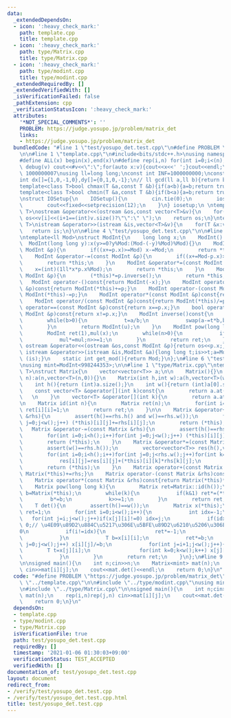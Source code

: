 ```yaml
---
data:
  _extendedDependsOn:
  - icon: ':heavy_check_mark:'
    path: template.cpp
    title: template.cpp
  - icon: ':heavy_check_mark:'
    path: type/Matrix.cpp
    title: type/Matrix.cpp
  - icon: ':heavy_check_mark:'
    path: type/modint.cpp
    title: type/modint.cpp
  _extendedRequiredBy: []
  _extendedVerifiedWith: []
  _isVerificationFailed: false
  _pathExtension: cpp
  _verificationStatusIcon: ':heavy_check_mark:'
  attributes:
    '*NOT_SPECIAL_COMMENTS*': ''
    PROBLEM: https://judge.yosupo.jp/problem/matrix_det
    links:
    - https://judge.yosupo.jp/problem/matrix_det
  bundledCode: "#line 1 \"test/yosupo_det.test.cpp\"\n#define PROBLEM \"https://judge.yosupo.jp/problem/matrix_det\"\
    \n\n#line 1 \"template.cpp\"\n#include<bits/stdc++.h>\nusing namespace std;\n\
    #define ALL(x) begin(x),end(x)\n#define rep(i,n) for(int i=0;i<(n);i++)\n#define\
    \ debug(v) cout<<#v<<\":\";for(auto x:v){cout<<x<<' ';}cout<<endl;\n#define mod\
    \ 1000000007\nusing ll=long long;\nconst int INF=1000000000;\nconst ll LINF=1001002003004005006ll;\n\
    int dx[]={1,0,-1,0},dy[]={0,1,0,-1};\n// ll gcd(ll a,ll b){return b?gcd(b,a%b):a;}\n\
    template<class T>bool chmax(T &a,const T &b){if(a<b){a=b;return true;}return false;}\n\
    template<class T>bool chmin(T &a,const T &b){if(b<a){a=b;return true;}return false;}\n\
    \nstruct IOSetup{\n    IOSetup(){\n        cin.tie(0);\n        ios::sync_with_stdio(0);\n\
    \        cout<<fixed<<setprecision(12);\n    }\n} iosetup;\n \ntemplate<typename\
    \ T>\nostream &operator<<(ostream &os,const vector<T>&v){\n    for(int i=0;i<(int)v.size();i++)\
    \ os<<v[i]<<(i+1==(int)v.size()?\"\":\" \");\n    return os;\n}\ntemplate<typename\
    \ T>\nistream &operator>>(istream &is,vector<T>&v){\n    for(T &x:v)is>>x;\n \
    \   return is;\n}\n\n#line 4 \"test/yosupo_det.test.cpp\"\n\n#line 1 \"type/modint.cpp\"\
    \ntemplate<ll Mod>\nstruct ModInt{\n    long long x;\n    ModInt():x(0){}\n  \
    \  ModInt(long long y):x(y>=0?y%Mod:(Mod-(-y)%Mod)%Mod){}\n    ModInt &operator+=(const\
    \ ModInt &p){\n        if((x+=p.x)>=Mod) x-=Mod;\n        return *this;\n    }\n\
    \    ModInt &operator-=(const ModInt &p){\n        if((x+=Mod-p.x)>=Mod)x-=Mod;\n\
    \        return *this;\n    }\n    ModInt &operator*=(const ModInt &p){\n    \
    \    x=(int)(1ll*x*p.x%Mod);\n        return *this;\n    }\n    ModInt &operator/=(const\
    \ ModInt &p){\n        (*this)*=p.inverse();\n        return *this;\n    }\n \
    \   ModInt operator-()const{return ModInt(-x);}\n    ModInt operator+(const ModInt\
    \ &p)const{return ModInt(*this)+=p;}\n    ModInt operator-(const ModInt &p)const{return\
    \ ModInt(*this)-=p;}\n    ModInt operator*(const ModInt &p)const{return ModInt(*this)*=p;}\n\
    \    ModInt operator/(const ModInt &p)const{return ModInt(*this)/=p;}\n    bool\
    \ operator==(const ModInt &p)const{return x==p.x;}\n    bool operator!=(const\
    \ ModInt &p)const{return x!=p.x;}\n    ModInt inverse()const{\n        int a=x,b=Mod,u=1,v=0,t;\n\
    \        while(b>0){\n            t=a/b;\n            swap(a-=t*b,b);swap(u-=t*v,v);\n\
    \        }\n        return ModInt(u);\n    }\n    ModInt pow(long long n)const{\n\
    \        ModInt ret(1),mul(x);\n        while(n>0){\n            if(n&1) ret*=mul;\n\
    \            mul*=mul;n>>=1;\n        }\n        return ret;\n    }\n    friend\
    \ ostream &operator<<(ostream &os,const ModInt &p){return os<<p.x;}\n    friend\
    \ istream &operator>>(istream &is,ModInt &a){long long t;is>>t;a=ModInt<Mod>(t);return\
    \ (is);}\n    static int get_mod(){return Mod;}\n};\n#line 6 \"test/yosupo_det.test.cpp\"\
    \nusing mint=ModInt<998244353>;\n\n#line 1 \"type/Matrix.cpp\"\ntemplate<typename\
    \ T>\nstruct Matrix{\n    vector<vector<T>> a;\n\n    Matrix(){}\n    Matrix(int\
    \ n):a(n,vector<T>(n,0)){}\n    Matrix(int h,int w):a(h,vector<T>(w,0)){}\n\n\
    \    int h(){return (int)a.size();}\n    int w(){return (int)a[0].size();}\n\n\
    \    const vector<T> &operator[](int k)const{\n        return a.at(k);// reference\
    \   \n    }\n    vector<T> &operator[](int k){\n        return a.at(k);\n    }\n\
    \n    Matrix id(int n){\n        Matrix ret(n);\n        for(int i=0;i<n;i++)\
    \ ret[i][i]=1;\n        return ret;\n    }\n\n    Matrix &operator+=(const Matrix\
    \ &rhs){\n        assert(h()==rhs.h() and w()==rhs.w());\n        for(int i=0;i<h();i++)for(int\
    \ j=0;j<w();j++) (*this)[i][j]+=rhs[i][j];\n        return (*this);\n    }\n \
    \   Matrix &operator-=(const Matrix &rhs){\n        assert(h()==rhs.h() and w()==rhs.w());\n\
    \        for(int i=0;i<h();i++)for(int j=0;j<w();j++) (*this)[i][j]-=rhs[i][j];\n\
    \        return (*this);\n    }\n    Matrix &operator*=(const Matrix &rhs){\n\
    \        assert(w()==rhs.h());\n        vector<vector<T>> res(h(),vector<T>(rhs.w()));\n\
    \        for(int i=0;i<h();i++)for(int j=0;j<rhs.w();j++)for(int k=0;k<w();k++)\n\
    \            res[i][j]=res[i][j]+(*this)[i][k]*rhs[k][j];\n        swap(a,res);\n\
    \        return (*this);\n    }\n    Matrix operator+(const Matrix &rhs)const{return\
    \ Matrix(*this)+=rhs;}\n    Matrix operator-(const Matrix &rhs)const{return Matrix(*this)-=rhs;}\n\
    \    Matrix operator*(const Matrix &rhs)const{return Matrix(*this)*=rhs;}\n\n\
    \    Matrix pow(long long k){\n        Matrix ret=Matrix::id(h());\n        Matrix\
    \ b=Matrix(*this);\n        while(k){\n            if(k&1) ret*=(*this);\n   \
    \         b*=b;\n            k>>=1;\n        }\n        return ret;\n    }\n\n\
    \    T det(){\n        assert(h()==w());\n        Matrix x(*this);\n        T\
    \ ret=1;\n        for(int i=0;i<w();i++){\n            int idx=-1;\n         \
    \   for(int j=i;j<w();j++)if(x[j][i]!=0) idx=j;\n            if(idx==-1) return\
    \ 0;// \u4E09\u89D2\u884C\u5217\u306E\u5BFE\u89D2\u6210\u5206\u306E1\u3064\u304C\
    0\n            if(i!=idx){\n                ret*=-1;\n                swap(x[i],x[idx]);\n\
    \            }\n            T b=x[i][i];\n            ret*=b;\n            for(int\
    \ j=0;j<w();j++) x[i][j]/=b;\n            for(int j=i+1;j<w();j++){\n        \
    \        T t=x[j][i];\n                for(int k=0;k<w();k++) x[j][k]-=x[i][k]*t;\n\
    \            }\n        }\n        return ret;\n    }\n};\n#line 9 \"test/yosupo_det.test.cpp\"\
    \n\nsigned main(){\n    int n;cin>>n;\n    Matrix<mint> mat(n);\n    rep(i,n)rep(j,n)\
    \ cin>>mat[i][j];\n    cout<<mat.det()<<endl;\n    return 0;\n}\n"
  code: "#define PROBLEM \"https://judge.yosupo.jp/problem/matrix_det\"\n\n#include\
    \ \"../template.cpp\"\n\n#include \"../type/modint.cpp\"\nusing mint=ModInt<998244353>;\n\
    \n#include \"../type/Matrix.cpp\"\n\nsigned main(){\n    int n;cin>>n;\n    Matrix<mint>\
    \ mat(n);\n    rep(i,n)rep(j,n) cin>>mat[i][j];\n    cout<<mat.det()<<endl;\n\
    \    return 0;\n}\n"
  dependsOn:
  - template.cpp
  - type/modint.cpp
  - type/Matrix.cpp
  isVerificationFile: true
  path: test/yosupo_det.test.cpp
  requiredBy: []
  timestamp: '2021-01-06 01:30:03+09:00'
  verificationStatus: TEST_ACCEPTED
  verifiedWith: []
documentation_of: test/yosupo_det.test.cpp
layout: document
redirect_from:
- /verify/test/yosupo_det.test.cpp
- /verify/test/yosupo_det.test.cpp.html
title: test/yosupo_det.test.cpp
---
```

